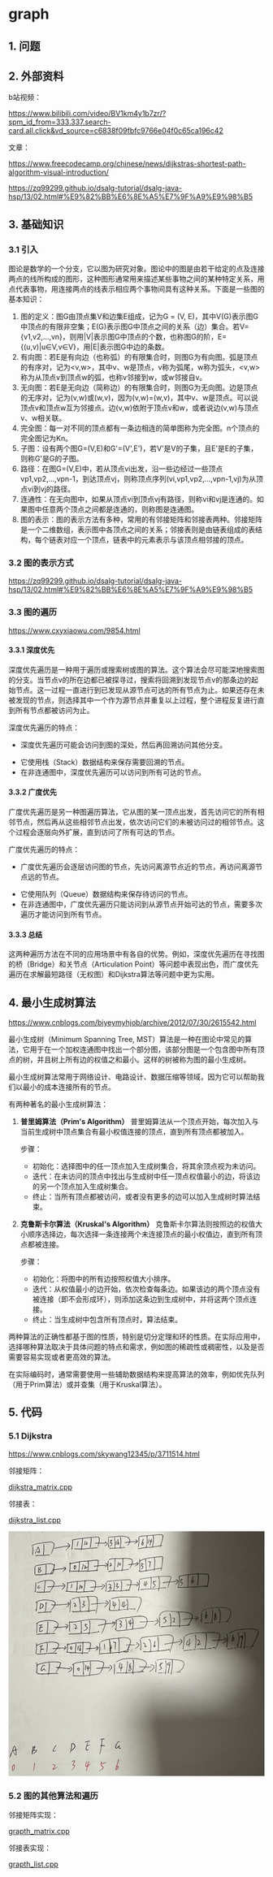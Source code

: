 # graph

## 1. 问题

## 2. 外部资料

b站视频：

https://www.bilibili.com/video/BV1km4y1b7zr/?spm_id_from=333.337.search-card.all.click&vd_source=c6838f09fbfc9766e04f0c65ca196c42

文章：

https://www.freecodecamp.org/chinese/news/dijkstras-shortest-path-algorithm-visual-introduction/

https://zq99299.github.io/dsalg-tutorial/dsalg-java-hsp/13/02.html#%E9%82%BB%E6%8E%A5%E7%9F%A9%E9%98%B5

## 3. 基础知识

### 3.1 引入

图论是数学的一个分支，它以图为研究对象。图论中的图是由若干给定的点及连接两点的线所构成的图形，这种图形通常用来描述某些事物之间的某种特定关系，用点代表事物，用连接两点的线表示相应两个事物间具有这种关系。下面是一些图的基本知识：

1. 图的定义：图G由顶点集V和边集E组成，记为G = (V, E)，其中V(G)表示图G中顶点的有限非空集；E(G)表示图G中顶点之间的关系（边）集合。若V={v1,v2,…,vn}，则用|V|表示图G中顶点的个数，也称图G的阶，E={(u,v)|u∈V,v∈V}，用|E|表示图G中边的条数。
2. 有向图：若E是有向边（也称弧）的有限集合时，则图G为有向图。弧是顶点的有序对，记为<v,w>，其中v、w是顶点，v称为弧尾，w称为弧头，<v,w>称为从顶点v到顶点w的弧，也称v邻接到w，或w邻接自v。
3. 无向图：若E是无向边（简称边）的有限集合时，则图G为无向图。边是顶点的无序对，记为(v,w)或(w,v)，因为(v,w)=(w,v)，其中v、w是顶点。可以说顶点v和顶点w互为邻接点。边(v,w)依附于顶点v和w，或者说边(v,w)与顶点v、w相关联。
4. 完全图：每一对不同的顶点都有一条边相连的简单图称为完全图。n个顶点的完全图记为Kn。
5. 子图：设有两个图G=(V,E)和G'=(V',E')，若V'是V的子集，且E'是E的子集，则称G'是G的子图。
6. 路径：在图G=(V,E)中，若从顶点vi出发，沿一些边经过一些顶点vp1,vp2,…,vpn-1，到达顶点vj，则称顶点序列(vi,vp1,vp2,…,vpn-1,vj)为从顶点vi到vj的路径。
7. 连通性：在无向图中，如果从顶点vi到顶点vj有路径，则称vi和vj是连通的。如果图中任意两个顶点之间都是连通的，则称图是连通图。
8. 图的表示：图的表示方法有多种，常用的有邻接矩阵和邻接表两种。邻接矩阵是一个二维数组，表示图中各顶点之间的关系；邻接表则是由链表组成的表结构，每个链表对应一个顶点，链表中的元素表示与该顶点相邻接的顶点。

### 3.2 图的表示方式

https://zq99299.github.io/dsalg-tutorial/dsalg-java-hsp/13/02.html#%E9%82%BB%E6%8E%A5%E7%9F%A9%E9%98%B5

### 3.3 图的遍历

https://www.cxyxiaowu.com/9854.html

#### 3.3.1 深度优先

深度优先遍历是一种用于遍历或搜索树或图的算法。这个算法会尽可能深地搜索图的分支。当节点v的所在边都已被探寻过，搜索将回溯到发现节点v的那条边的起始节点。这一过程一直进行到已发现从源节点可达的所有节点为止。如果还存在未被发现的节点，则选择其中一个作为源节点并重复以上过程，整个进程反复进行直到所有节点都被访问为止。

深度优先遍历的特点：

+ 深度优先遍历可能会访问到图的深处，然后再回溯访问其他分支。 

* 它使用栈（Stack）数据结构来保存需要回溯的节点。
*  在非连通图中，深度优先遍历可以访问到所有可达的节点。

#### 3.3.2 广度优先

广度优先遍历是另一种图遍历算法，它从图的某一顶点出发，首先访问它的所有相邻节点，然后再从这些相邻节点出发，依次访问它们的未被访问过的相邻节点。这个过程会逐层向外扩展，直到访问了所有可达的节点。

广度优先遍历的特点：

+ 广度优先遍历会逐层访问图的节点，先访问离源节点近的节点，再访问离源节点远的节点。

* 它使用队列（Queue）数据结构来保存待访问的节点。
* 在非连通图中，广度优先遍历只能访问到从源节点开始可达的节点，需要多次遍历才能访问到所有节点。

#### 3.3.3 总结

这两种遍历方法在不同的应用场景中有各自的优势。例如，深度优先遍历在寻找图的桥（Bridge）和关节点（Articulation Point）等问题中表现出色，而广度优先遍历在求解最短路径（无权图）和Dijkstra算法等问题中更为实用。

## 4. 最小生成树算法

https://www.cnblogs.com/biyeymyhjob/archive/2012/07/30/2615542.html

最小生成树（Minimum Spanning Tree, MST）算法是一种在图论中常见的算法，它用于在一个加权连通图中找出一个部分图，该部分图是一个包含图中所有顶点的树，并且树上所有边的权值之和最小。这样的树被称为图的最小生成树。

最小生成树算法常用于网络设计、电路设计、数据压缩等领域，因为它可以帮助我们以最小的成本连接所有的节点。

有两种著名的最小生成树算法：

1. **普里姆算法（Prim's Algorithm）**
   普里姆算法从一个顶点开始，每次加入与当前生成树中顶点集合有最小权值连接的顶点，直到所有顶点都被加入。

   步骤：

   - 初始化：选择图中的任一顶点加入生成树集合，将其余顶点视为未访问。
   - 迭代：在未访问的顶点中找出与生成树中任一顶点权值最小的边，将该边的另一个顶点加入生成树集合。
   - 终止：当所有顶点都被访问，或者没有更多的边可以加入生成树时算法结束。

2. **克鲁斯卡尔算法（Kruskal's Algorithm）**
   克鲁斯卡尔算法则按照边的权值大小顺序选择边，每次选择一条连接两个未连接顶点的最小权值边，直到所有顶点都被连接。

   步骤：

   - 初始化：将图中的所有边按照权值大小排序。
   - 迭代：从权值最小的边开始，依次检查每条边。如果该边的两个顶点没有被连接（即不会形成环），则添加这条边到生成树中，并将这两个顶点连接。
   - 终止：当生成树中包含所有顶点时，算法结束。

两种算法的正确性都基于图的性质，特别是切分定理和环的性质。在实际应用中，选择哪种算法取决于具体问题的特点和需求，例如图的稀疏性或稠密性，以及是否需要容易实现或者更高效的算法。

在实际编码时，通常需要使用一些辅助数据结构来提高算法的效率，例如优先队列（用于Prim算法）或并查集（用于Kruskal算法）。

## 5. 代码

### 5.1 Dijkstra

https://www.cnblogs.com/skywang12345/p/3711514.html

邻接矩阵：

[dijkstra_matrix.cpp](https://github.com/niu0217/Documents/blob/main/C%2B%2B/datastructure/code/dijkstra_matrix.cpp)

邻接表：

[dijkstra_list.cpp](https://github.com/niu0217/Documents/blob/main/C%2B%2B/datastructure/code/dijkstra_list.cpp)

![IMG_2197](graph.assets/IMG_2197.jpg) 

### 5.2 图的其他算法和遍历

邻接矩阵实现：

[grapth_matrix.cpp](https://github.com/niu0217/Documents/blob/main/C%2B%2B/datastructure/code/grapth_matrix.cpp)

邻接表实现：

[grapth_list.cpp](https://github.com/niu0217/Documents/blob/main/C%2B%2B/datastructure/code/grapth_list.cpp)













 

